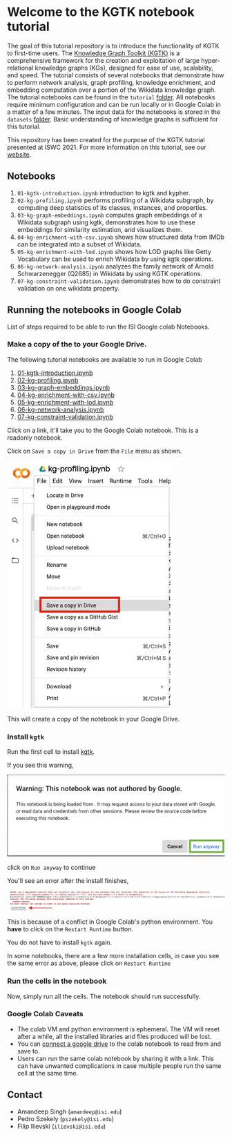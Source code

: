 # Welcome to the KGTK notebook tutorial

The goal of this tutorial repository is to introduce the functionality of KGTK to first-time users. The [Knowledge Graph Toolkit (KGTK)](https://kgtk.readthedocs.io/en/latest/) is a comprehensive framework for the creation and exploitation of large hyper-relational knowledge graphs (KGs), designed for ease of use, scalability, and speed. The tutorial consists of several notebooks that demonstrate how to perform network analysis, graph profiling, knowledge enrichment, and embedding computation over a portion of the Wikidata knowledge graph. The tutorial notebooks can be found in the `tutorial` [folder](https://github.com/usc-isi-i2/kgtk-notebooks/tree/main/tutorial). All notebooks require minimum configuration and can be run locally or in Google Colab in a matter of a few minutes. The input data for the notebooks is stored in the `datasets` [folder](https://github.com/usc-isi-i2/kgtk-notebooks/tree/main/datasets). Basic understanding of knowledge graphs is sufficient for this tutorial. 

This repository has been created for the purpose of the KGTK tutorial presented at ISWC 2021. For more information on this tutorial, see our [website](https://usc-isi-i2.github.io/kgtk-tutorial-iswc-2021/).

## Notebooks

1. `01-kgtk-introduction.ipynb` introduction to kgtk and kypher.
2.  `02-kg-profiling.ipynb` performs profiling of a Wikidata subgraph, by computing deep statistics of its classes, instances, and properties.
3. `03-kg-graph-embeddings.ipynb` computes graph embeddings of a Wikidata subgraph using kgtk, demonstrates how to use these embeddings for similarity estimation, and visualizes them.
4. `04-kg-enrichment-with-csv.ipynb` shows how structured data from IMDb can be integrated into a subset of Wikidata.
5. `05-kg-enrichment-with-lod.ipynb` shows how LOD graphs like Getty Vocabulary can be used to enrich Wikidata by using kgtk operations.
6. `06-kg-network-analysis.ipynb` analyzes the family network of Arnold Schwarzenegger (Q2685) in Wikidata by using KGTK operations.
7. `07-kg-constraint-validation.ipynb` demonstrates how to do constraint validation on one wikidata property.

## Running the notebooks in Google Colab

List of steps required to be able to run the ISI Google colab Notebooks.

### Make a copy of the to your Google Drive.

The following tutorial notebooks are available to run in Google Colab

1. [01-kgtk-introduction.ipynb](https://colab.research.google.com/drive/1GF5QLc1JBviLltAbSqn5oPOOXbLQway4?usp=sharing)
2. [02-kg-profiling.ipynb](https://colab.research.google.com/drive/1hKh1ZVEgFKTcQjzW0yQ4G4xrEc3rBv91?usp=sharing)
3. [03-kg-graph-embeddings.ipynb](https://colab.research.google.com/drive/1A55l10voA4jnjoju3fojJWY3buLfaR4i?usp=sharing)
4. [04-kg-enrichment-with-csv.ipynb](https://colab.research.google.com/drive/1WMPPe1IlpdI3QB6UX-bPmM5Zj5y9BNUh?usp=sharing)
5. [05-kg-enrichment-with-lod.ipynb](https://colab.research.google.com/drive/1g6m3Fy98emr2U21iTvgG1nZiFILJ-uTu?usp=sharing)
6. [06-kg-network-analysis.ipynb](https://colab.research.google.com/drive/1SiVlseUDeYpAJuL9nTrowafdvHSltsrC?usp=sharing)
7. [07-kg-constraint-validation.ipynb](https://colab.research.google.com/drive/1VfAKIN5ApNkdPu1gFoILO0ZwMAoeap66?usp=sharing)

Click on a link, it'll take you to the Google Colab notebook. This is a readonly notebook. 

Click on `Save a copy in Drive` from the `File` menu as shown.

![Save a Copy](media/readme-1.png "Save a copy")

This will create a copy of the notebook in your Google Drive.

### Install `kgtk`

Run the first cell to install [kgtk](https://github.com/usc-isi-i2/kgtk).

If you see this warning,

![Author](media/readme-3.png)

click on `Run anyway` to continue

You'll see an error after the install finishes,

![Restart Runtime](media/readme-2.png "Restart Runtime")

This is because of a conflict in Google Colab's python environment. You **have** to click on
the `Restart Runtime` button. 

You do not have to install `kgtk` again. 

In some notebooks, there are a few more installation cells, in case you see the same error as above, 
please click on `Restart Runtime`

### Run  the cells in the notebook

Now, simply run all the cells. The notebook should run successfully.

### Google Colab Caveats

- The colab VM and python environment is ephemeral. The VM will reset after a while, all the installed libraries and files produced will be lost. 
- You can [connect a google drive](https://www.marktechpost.com/2019/06/07/how-to-connect-google-colab-with-google-drive/) to the colab notebook to read from and save to.
- Users can run the same colab notebook by sharing it with a link. This can have unwanted complications in case multiple people run the same cell at the same time.




## Contact
* Amandeep Singh (`amandeep@isi.edu`)
* Pedro Szekely (`pszekely@isi.edu`)
* Filip Ilievski (`ilievski@isi.edu`)
